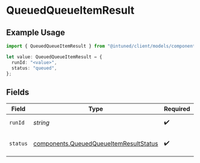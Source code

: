# QueuedQueueItemResult

## Example Usage

```typescript
import { QueuedQueueItemResult } from "@intuned/client/models/components";

let value: QueuedQueueItemResult = {
  runId: "<value>",
  status: "queued",
};
```

## Fields

| Field                                                                                            | Type                                                                                             | Required                                                                                         | Description                                                                                      |
| ------------------------------------------------------------------------------------------------ | ------------------------------------------------------------------------------------------------ | ------------------------------------------------------------------------------------------------ | ------------------------------------------------------------------------------------------------ |
| `runId`                                                                                          | *string*                                                                                         | :heavy_check_mark:                                                                               | The run ID of the item                                                                           |
| `status`                                                                                         | [components.QueuedQueueItemResultStatus](../../models/components/queuedqueueitemresultstatus.md) | :heavy_check_mark:                                                                               | Execution status of the item                                                                     |